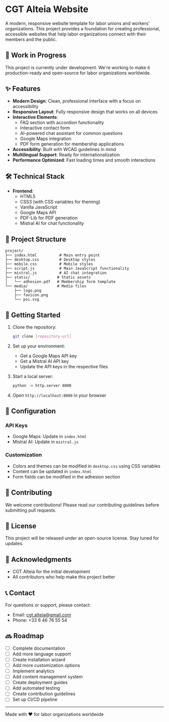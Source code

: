 # CGT Alteia Website

A modern, responsive website template for labor unions and workers' organizations. This project provides a foundation for creating professional, accessible websites that help labor organizations connect with their members and the public.

## 🚧 Work in Progress

This project is currently under development. We're working to make it production-ready and open-source for labor organizations worldwide.

## ✨ Features

- **Modern Design**: Clean, professional interface with a focus on accessibility
- **Responsive Layout**: Fully responsive design that works on all devices
- **Interactive Elements**:
  - FAQ section with accordion functionality
  - Interactive contact form
  - AI-powered chat assistant for common questions
  - Google Maps integration
  - PDF form generation for membership applications
- **Accessibility**: Built with WCAG guidelines in mind
- **Multilingual Support**: Ready for internationalization
- **Performance Optimized**: Fast loading times and smooth interactions

## 🛠️ Technical Stack

- **Frontend**:
  - HTML5
  - CSS3 (with CSS variables for theming)
  - Vanilla JavaScript
  - Google Maps API
  - PDF-Lib for PDF generation
  - Mistral AI for chat functionality

## 📁 Project Structure

```
project/
├── index.html          # Main entry point
├── desktop.css         # Desktop styles
├── mobile.css          # Mobile styles
├── script.js           # Main JavaScript functionality
├── mistral.js          # AI chat integration
├── static/            # Static assets
│   └── adhesion.pdf   # Membership form template
└── media/             # Media files
    ├── logo.png
    ├── favicon.png
    └── poi.svg
```

## 🚀 Getting Started

1. Clone the repository:
   ```bash
   git clone [repository-url]
   ```

2. Set up your environment:
   - Get a Google Maps API key
   - Get a Mistral AI API key
   - Update the API keys in the respective files

3. Start a local server:
   ```bash
   python -m http.server 8000
   ```

4. Open `http://localhost:8000` in your browser

## 🔧 Configuration

### API Keys
- Google Maps: Update in `index.html`
- Mistral AI: Update in `mistral.js`

### Customization
- Colors and themes can be modified in `desktop.css` using CSS variables
- Content can be updated in `index.html`
- Form fields can be modified in the adhesion section

## 🤝 Contributing

We welcome contributions! Please read our contributing guidelines before submitting pull requests.

## 📝 License

This project will be released under an open-source license. Stay tuned for updates.

## 🙏 Acknowledgments

- CGT Alteia for the initial development
- All contributors who help make this project better

## 📞 Contact

For questions or support, please contact:
- Email: cgt.alteia@gmail.com
- Phone: +33 6 46 76 55 54

## 🔜 Roadmap

- [ ] Complete documentation
- [ ] Add more language support
- [ ] Create installation wizard
- [ ] Add more customization options
- [ ] Implement analytics
- [ ] Add content management system
- [ ] Create deployment guides
- [ ] Add automated testing
- [ ] Create contribution guidelines
- [ ] Set up CI/CD pipeline

---

Made with ❤️ for labor organizations worldwide
